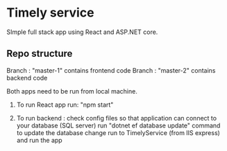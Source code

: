 # Timely service

SImple full stack app using React and ASP.NET core.

## Repo structure

Branch : "master-1" contains frontend code
Branch : "master-2" contains backend code

Both apps need to be run from local machine.

1. To run React app run: "npm start"

2. To run backend  : 
  check config files so that application can connect to your database (SQL server)
  run "dotnet ef database update" command to update the database
  change run to TimelyService (from IIS express) and run the app
  

